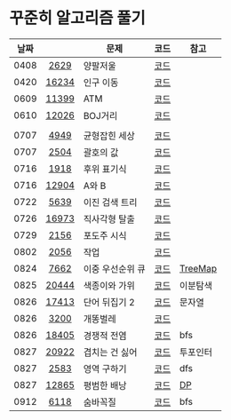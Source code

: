 # 꾸준히 알고리즘 풀기

| 날짜 |                                                | 문제             | 코드                        | 참고                       |
| ---- | :--------------------------------------------: | ---------------- | --------------------------- | -------------------------- |
| 0408 |  [2629](https://www.acmicpc.net/problem/2629)  | 양팔저울         | [코드](code/Main2629.java)  |                            |
| 0420 | [16234](https://www.acmicpc.net/problem/16234) | 인구 이동        | [코드](code/Main16234.java) |
| 0609 | [11399](https://www.acmicpc.net/problem/11399) | ATM              | [코드](code/Main11399.java) |
| 0610 | [12026](https://www.acmicpc.net/problem/12026) | BOJ거리          | [코드](code/Main12026.java) |
|      |                                                |                  |
| 0707 |  [4949](https://www.acmicpc.net/problem/4949)  | 균형잡힌 세상    | [코드](code/Main4949.java)  |
| 0707 |  [2504](https://www.acmicpc.net/problem/2504)  | 괄호의 값        | [코드](code/Main2504.java)  |
| 0716 |  [1918](https://www.acmicpc.net/problem/1918)  | 후위 표기식      | [코드](code/Main1918.java)  |
| 0716 | [12904](https://www.acmicpc.net/problem/12904) | A와 B            | [코드](code/Main12904.java) |
| 0722 |  [5639](https://www.acmicpc.net/problem/5639)  | 이진 검색 트리   | [코드](code/Main5639.java)  |
| 0726 | [16973](https://www.acmicpc.net/problem/16973) | 직사각형 탈출    | [코드](code/Main16973.java) |
| 0729 |  [2156](https://www.acmicpc.net/problem/2156)  | 포도주 시식      | [코드](code/Main2156.java)  |
| 0802 |  [2056](https://www.acmicpc.net/problem/2056)  | 작업             | [코드](code/Main2056.java)  |
| 0824 |  [7662](https://www.acmicpc.net/problem/7662)  | 이중 우선순위 큐 | [코드](code/Main7662.java)  | [TreeMap](memo/treemap.md) |
| 0825 | [20444](https://www.acmicpc.net/problem/20444) | 색종이와 가위    | [코드](code/Main20444.java) | 이분탐색                   |
| 0826 | [17413](https://www.acmicpc.net/problem/17413) | 단어 뒤집기 2    | [코드](code/Main17413.java) | 문자열                     |
| 0826 |  [3200](https://www.acmicpc.net/problem/3020)  | 개똥벌레         | [코드](code/Main3020.java)  |                            |
| 0826 | [18405](https://www.acmicpc.net/problem/18405) | 경쟁적 전염      | [코드](code/Main18405.java) | bfs                        |
| 0827 | [20922](https://www.acmicpc.net/problem/20922) | 겹치는 건 싫어   | [코드](code/Main20922.java) | 투포인터                   |
| 0827 |  [2583](https://www.acmicpc.net/problem/2583)  | 영역 구하기      | [코드](code/Main2583.java)  | dfs                        |
| 0827 | [12865](https://www.acmicpc.net/problem/12865) | 평범한 배낭      | [코드](code/Main12865.java) | [DP](memo/DP.md)           |
| 0912 |  [6118](https://www.acmicpc.net/problem/6118)  | 숨바꼭질         | [코드](code/Main6118.java)  | bfs                        |

<!-- 📝 -->
